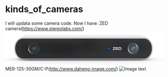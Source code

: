 # kinds_of_cameras
I will updata some camera code.
Now I have:
    ZED camera(https://www.stereolabs.com/) 
      ![Image text](https://raw.githubusercontent.com/NikofoxS/kinds_of_cameras/master/ZED_open_camera/B5FGKTS%25%7DTZRFHE%258IN%60M79.png)
    MER-125-30GM/C-P(http://www.daheng-image.com/)
   ![Image text](https://raw.githubusercontent.com/NikofoxS/MER125opencv_o/master/DaHeng_OpenCamera/the%20camera.JPG)
